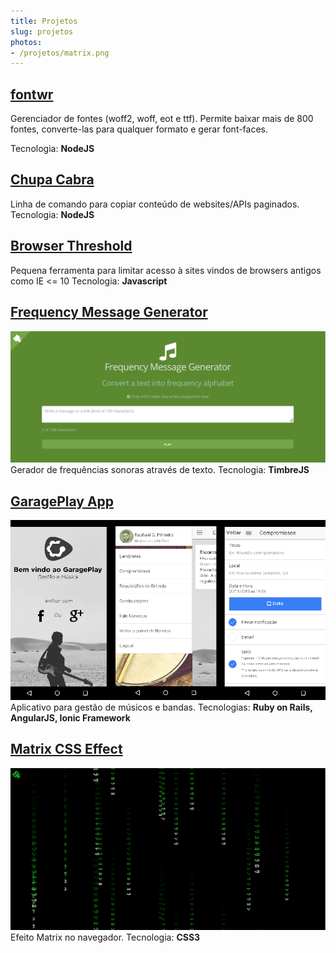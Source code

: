 ```yaml
---
title: Projetos
slug: projetos
photos:
- /projetos/matrix.png
---
```


## [fontwr](https://github.com/raphaklaus/fontwr) <br/>
Gerenciador de fontes (woff2, woff, eot e ttf). Permite baixar mais de 800 fontes, converte-las para qualquer formato e gerar font-faces.

Tecnologia: **NodeJS**

## [Chupa Cabra](https://github.com/raphaklaus/chupa-cabra) <br/>
Linha de comando para copiar conteúdo de websites/APIs paginados.
Tecnologia: **NodeJS**

## [Browser Threshold](https://github.com/raphaklaus/browser-threshold) <br/>
Pequena ferramenta para limitar acesso à sites vindos de browsers antigos como IE <= 10
Tecnologia: **Javascript**

## [Frequency Message Generator](http://raphaklaus.github.io/frequency-message-generator/) <br/>
![](frequencygenerator.png)
Gerador de frequências sonoras através de texto.
Tecnologia: **TimbreJS**

## [GaragePlay App](http://garageplay.net) <br/>
![](garageplayapp.png)
Aplicativo para gestão de músicos e bandas.
Tecnologias: **Ruby on Rails, AngularJS, Ionic Framework**

## [Matrix CSS Effect](http://raphaklaus.github.io/matrix-fx/) <br/>
![](matrix.png)
Efeito Matrix no navegador.
Tecnologia: **CSS3**


